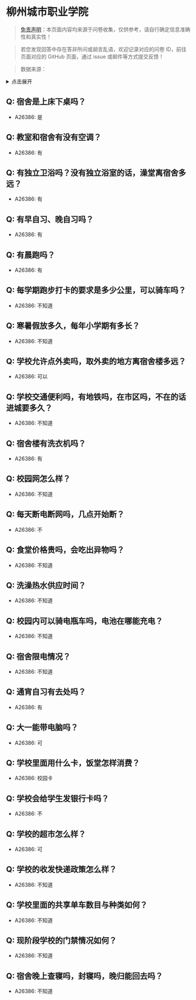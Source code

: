 # 柳州城市职业学院

> [免责声明](https://colleges.chat/#_3)：本页面内容均来源于问卷收集，仅供参考，请自行确定信息准确性和真实性！

> 若您发现回答中存在答非所问或胡言乱语，欢迎记录对应的问卷 ID，前往页面对应的 GitHub 页面，通过 issue 或邮件等方式提交反馈！

> 数据来源：

<details><summary>点击展开</summary>
<ul>
<li>A26386: 匿名 (2024 年 08 月)</li>
</ul>
</details>

## Q: 宿舍是上床下桌吗？

- A26386: 是

## Q: 教室和宿舍有没有空调？

- A26386: 有

## Q: 有独立卫浴吗？没有独立浴室的话，澡堂离宿舍多远？

- A26386: 有

## Q: 有早自习、晚自习吗？

- A26386: 有

## Q: 有晨跑吗？

- A26386: 有

## Q: 每学期跑步打卡的要求是多少公里，可以骑车吗？

- A26386: 不知道

## Q: 寒暑假放多久，每年小学期有多长？

- A26386: 不知道

## Q: 学校允许点外卖吗，取外卖的地方离宿舍楼多远？

- A26386: 可以

## Q: 学校交通便利吗，有地铁吗，在市区吗，不在的话进城要多久？

- A26386: 不知道

## Q: 宿舍楼有洗衣机吗？

- A26386: 有

## Q: 校园网怎么样？

- A26386: 不知道

## Q: 每天断电断网吗，几点开始断？

- A26386: 不

## Q: 食堂价格贵吗，会吃出异物吗？

- A26386: 不知道

## Q: 洗澡热水供应时间？

- A26386: 不知道

## Q: 校园内可以骑电瓶车吗，电池在哪能充电？

- A26386: 不知道

## Q: 宿舍限电情况？

- A26386: 不知道

## Q: 通宵自习有去处吗？

- A26386: 有

## Q: 大一能带电脑吗？

- A26386: 可

## Q: 学校里面用什么卡，饭堂怎样消费？

- A26386: 校园卡

## Q: 学校会给学生发银行卡吗？

- A26386: 不

## Q: 学校的超市怎么样？

- A26386: 可

## Q: 学校的收发快递政策怎么样？

- A26386: 不知道

## Q: 学校里面的共享单车数目与种类如何？

- A26386: 不知道

## Q: 现阶段学校的门禁情况如何？

- A26386: 不知道

## Q: 宿舍晚上查寝吗，封寝吗，晚归能回去吗？

- A26386: 不知道

